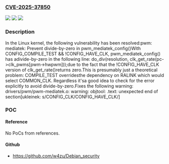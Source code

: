 ### [CVE-2025-37850](https://cve.mitre.org/cgi-bin/cvename.cgi?name=CVE-2025-37850)
![](https://img.shields.io/static/v1?label=Product&message=Linux&color=blue)
![](https://img.shields.io/static/v1?label=Version&message=caf065f8fd583b43a3f95d84c8a0a0d07597963b%3C%208b9f60725d74b72c238e4437c957d0217746b506%20&color=brighgreen)
![](https://img.shields.io/static/v1?label=Vulnerability&message=n%2Fa&color=brighgreen)

### Description

In the Linux kernel, the following vulnerability has been resolved:pwm: mediatek: Prevent divide-by-zero in pwm_mediatek_config()With CONFIG_COMPILE_TEST && !CONFIG_HAVE_CLK, pwm_mediatek_config() has adivide-by-zero in the following line:	do_div(resolution, clk_get_rate(pc->clk_pwms[pwm->hwpwm]));due to the fact that the !CONFIG_HAVE_CLK version of clk_get_rate()returns zero.This is presumably just a theoretical problem: COMPILE_TEST overridesthe dependency on RALINK which would select COMMON_CLK.  Regardless it'sa good idea to check for the error explicitly to avoid divide-by-zero.Fixes the following warning:  drivers/pwm/pwm-mediatek.o: warning: objtool: .text: unexpected end of section[ukleinek: s/CONFIG_CLK/CONFIG_HAVE_CLK/]

### POC

#### Reference
No PoCs from references.

#### Github
- https://github.com/w4zu/Debian_security

